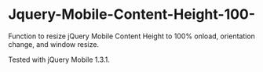 Jquery-Mobile-Content-Height-100-
=================================

Function to resize jQuery Mobile Content Height to 100% onload, orientation change, and window resize.

Tested with jQuery Mobile 1.3.1.
